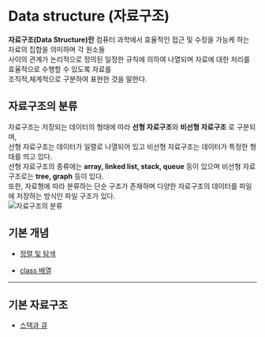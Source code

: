 # Data structure (자료구조)  
**자료구조(Data Structure)란** 컴퓨터 과학에서 효율적인 접근 및 수정을 가능케 하는 자료의 집합을 의미하며 각 원소들    
사이의 관계가 논리적으로 정의된 일정한 규칙에 의하여 나열되며 자료에 대한 처리를 효율적으로 수행할 수 있도록 자료를    
조직적,체계적으로 구분하여 표현한 것을 말한다.  
## 자료구조의 분류
자료구조는 저장되는 데이터의 형태에 따라 **선형 자료구조**와 **비선형 자료구조** 로 구분되며,   
선형 자료구조는 데이터가 일렬로 나열되어 있고 비선형 자료구조는 데이터가 특정한 형태를 띄고 있다.   
선형 자료구조의 종류에는 **array, linked list, stack, queue** 등이 있으며 비선형 자료구조로는 **tree, graph** 등이 있다.  
또한, 자료형에 따라 분류하는 단순 구조가 존재하며 다양한 자료구조의 데이터를 파일에 저장하는 방식인 파일 구조가 있다.   
![자료구조의 분류](https://github.com/euichanhwang/CS_study/blob/main/img/%EC%9E%90%EB%A3%8C%EA%B5%AC%EC%A1%B0%EC%9D%98%20%EB%B6%84%EB%A5%98.png)  

## 기본 개념
- [정렬 및 탐색](https://github.com/euichanhwang/CS_study/tree/main/data-structure/%EC%A0%95%EB%A0%AC%20%EB%B0%8F%20%ED%83%90%EC%83%89)

- [class 배열](https://github.com/euichanhwang/CS_study/tree/main/data-structure/class%20%EB%B0%B0%EC%97%B4)

---  
## 기본 자료구조
- [스택과 큐](https://github.com/euichanhwang/CS_study/tree/main/data-structure/%EC%8A%A4%ED%83%9D%EA%B3%BC%20%ED%81%90)



